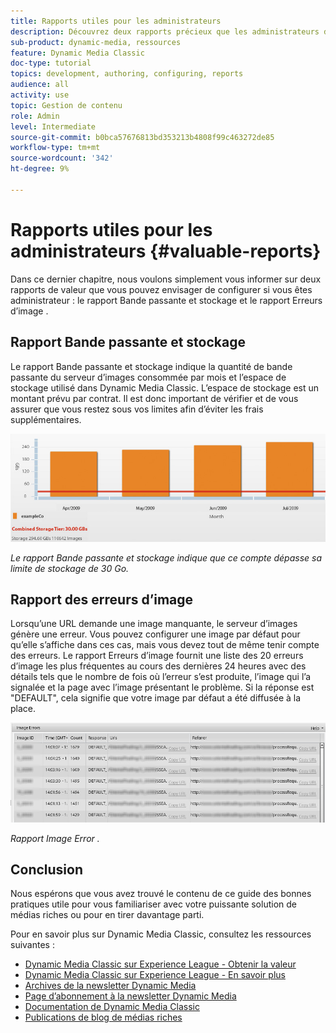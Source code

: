 ```yaml
---
title: Rapports utiles pour les administrateurs
description: Découvrez deux rapports précieux que les administrateurs de Dynamic Media Classic doivent envisager de configurer.
sub-product: dynamic-media, ressources
feature: Dynamic Media Classic
doc-type: tutorial
topics: development, authoring, configuring, reports
audience: all
activity: use
topic: Gestion de contenu
role: Admin
level: Intermediate
source-git-commit: b0bca57676813bd353213b4808f99c463272de85
workflow-type: tm+mt
source-wordcount: '342'
ht-degree: 9%

---
```



# Rapports utiles pour les administrateurs {#valuable-reports}

Dans ce dernier chapitre, nous voulons simplement vous informer sur deux rapports de valeur que vous pouvez envisager de configurer si vous êtes administrateur : le rapport Bande passante et stockage et le rapport Erreurs d’image .

## Rapport Bande passante et stockage

Le rapport Bande passante et stockage indique la quantité de bande passante du serveur d’images consommée par mois et l’espace de stockage utilisé dans Dynamic Media Classic. L’espace de stockage est un montant prévu par contrat. Il est donc important de vérifier et de vous assurer que vous restez sous vos limites afin d’éviter les frais supplémentaires.

![image](assets/valuable-reports/reports-1.jpg)

_Le rapport Bande passante et stockage indique que ce compte dépasse sa limite de stockage de 30 Go._

## Rapport des erreurs d’image

Lorsqu’une URL demande une image manquante, le serveur d’images génère une erreur. Vous pouvez configurer une image par défaut pour qu’elle s’affiche dans ces cas, mais vous devez tout de même tenir compte des erreurs. Le rapport Erreurs d’image fournit une liste des 20 erreurs d’image les plus fréquentes au cours des dernières 24 heures avec des détails tels que le nombre de fois où l’erreur s’est produite, l’image qui l’a signalée et la page avec l’image présentant le problème. Si la réponse est &quot;DEFAULT&quot;, cela signifie que votre image par défaut a été diffusée à la place.

![image](assets/valuable-reports/reports-2.jpg)

_Rapport Image Error ._

## Conclusion

Nous espérons que vous avez trouvé le contenu de ce guide des bonnes pratiques utile pour vous familiariser avec votre puissante solution de médias riches ou pour en tirer davantage parti.

Pour en savoir plus sur Dynamic Media Classic, consultez les ressources suivantes :

- [Dynamic Media Classic sur Experience League - Obtenir la valeur](https://guided.adobe.com/?launch=AEM-5a#recommended/solutions/experience-manager)
- [Dynamic Media Classic sur Experience League - En savoir plus](https://guided.adobe.com/?launch=AEM-6a#recommended/solutions/experience-manager)
- [Archives de la newsletter Dynamic Media](https://docs.adobe.com/content/help/en/dynamic-media-classic/using/dynamic-media-newsletter.html)
- [Page d’abonnement à la newsletter Dynamic Media](https://www.adobe.com/subscription/dynamic-media-newsletter.html)
- [Documentation de Dynamic Media Classic](https://docs.adobe.com/content/help/en/dynamic-media-classic/using/home.html)
- [Publications de blog de médias riches](https://theblog.adobe.com/tag/dynamic-media)
